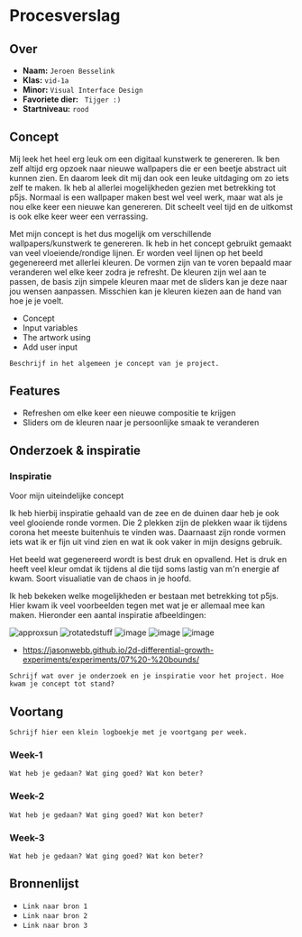 <!-- Vergeet je niet de comments uit te zetten voordat je begint met typen? 💬 -->

# Procesverslag

## Over
* **Naam:** `Jeroen Besselink`
* **Klas:** `vid-1a`
* **Minor:** `Visual Interface Design`
* **Favoriete dier:** ` Tijger :)`
* **Startniveau:** `rood`

## Concept

Mij leek het heel erg leuk om een digitaal kunstwerk te genereren. Ik ben zelf altijd erg opzoek naar nieuwe wallpapers die er een beetje abstract uit kunnen zien. En daarom leek dit mij dan ook een leuke uitdaging om zo iets zelf te maken. Ik heb al allerlei mogelijkheden gezien met betrekking tot p5js. Normaal is een wallpaper maken best wel veel werk, maar wat als je nou elke keer een nieuwe kan genereren. Dit scheelt veel tijd en de uitkomst is ook elke keer weer een verrassing.

Met mijn concept is het dus mogelijk om verschillende wallpapers/kunstwerk te genereren. Ik heb in het concept gebruikt gemaakt van veel vloeiende/rondige lijnen. Er worden veel lijnen op het beeld gegenereerd met allerlei kleuren. De vormen zijn van te voren bepaald maar veranderen wel elke keer zodra je refresht. De kleuren zijn wel aan te passen, de basis zijn simpele kleuren maar met de sliders kan je deze naar jou wensen aanpassen. Misschien kan je kleuren kiezen aan de hand van hoe je je voelt.

* Concept
* Input variables
* The artwork using
* Add user input

`Beschrijf in het algemeen je concept van je project.`

## Features

- Refreshen om elke keer een nieuwe compositie te krijgen
- Sliders om de kleuren naar je persoonlijke smaak te veranderen

## Onderzoek & inspiratie

### Inspiratie

Voor mijn uiteindelijke concept

Ik heb hierbij inspiratie gehaald van de zee en de duinen daar heb je ook veel glooiende ronde vormen. Die 2 plekken zijn de plekken waar ik tijdens corona het meeste buitenhuis te vinden was. Daarnaast zijn ronde vormen iets wat ik er fijn uit vind zien en wat ik ook vaker in mijn designs gebruik.

Het beeld wat gegenereerd wordt is best druk en opvallend. Het is druk en heeft veel kleur omdat ik tijdens al die tijd soms lastig van m'n energie af kwam. Soort visualiatie van de chaos in je hoofd. 

Ik heb bekeken welke mogelijkheden er bestaan met betrekking tot p5js. Hier kwam ik veel voorbeelden tegen met wat je er allemaal mee kan maken. Hieronder een aantal inspiratie afbeeldingen:

![approxsun](https://user-images.githubusercontent.com/60734114/118823471-4ae64e80-b8b9-11eb-9dc7-c2d30ae244c8.gif)
![rotatedstuff](https://user-images.githubusercontent.com/60734114/118823579-5df91e80-b8b9-11eb-83e6-d661988d46da.gif)
![image](https://user-images.githubusercontent.com/60734114/118823649-6cdfd100-b8b9-11eb-8a0c-340e5fe1de3e.png)
![image](https://user-images.githubusercontent.com/60734114/118823728-7d904700-b8b9-11eb-8a92-d03f72167fd7.png)
![image](https://user-images.githubusercontent.com/60734114/118823812-939e0780-b8b9-11eb-936a-51258366d026.png)



* https://jasonwebb.github.io/2d-differential-growth-experiments/experiments/07%20-%20bounds/


`Schrijf wat over je onderzoek en je inspiratie voor het project. Hoe kwam je concept tot stand?`

## Voortang

`Schrijf hier een klein logboekje met je voortgang per week.`

### Week-1
`Wat heb je gedaan? Wat ging goed? Wat kon beter?`

### Week-2
`Wat heb je gedaan? Wat ging goed? Wat kon beter?`

### Week-3
`Wat heb je gedaan? Wat ging goed? Wat kon beter?`


## Bronnenlijst

* `Link naar bron 1`
* `Link naar bron 2`
* `Link naar bron 3`
